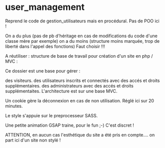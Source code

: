 # user_management

Reprend le code de gestion_utilisateurs mais en procédural.
Pas de POO ici !

On a du plus (pas de pb d'héritage en cas de modifications du code d'une classe mère par exemple)
on a du moins (structure moins marquée, trop de liberté dans l'appel des fonctions)
Faut choisir !!!

A réutiliser : structure de base de travail pour création d'un site en php / MVC :

Ce dossier est une base pour gérer :

des visiteurs.
des utilisateurs inscrits et connectés avec des accés et droits supplémentaires.
des administrateurs avec des accés et droits supplémentaites.
L'architecture est sur une base MVC.

Un cookie gère la déconnexion en cas de non utilisation. Réglé ici sur 20 minutes.

Le style s'appuie sur le preprocesseur SASS.

Une petite animation GSAP traine, pour le fun ;-) C'est discret !

ATTENTION, en aucun cas l'esthétique du site a été pris en compte.... on part ici d'un site non stylé !
